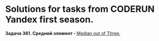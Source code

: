 # Solutions for tasks from CODERUN Yandex first season.
<div></div>
<div><b>Задача 361. Средний элемент - </b> <a target="_blank" href="https://coderun.yandex.ru/seasons/first_2023/tracks/backend/problem/median-out-of-three">Median out of Three.</a></div>

